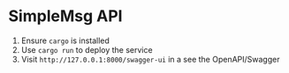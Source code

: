 # SimpleMsg API

1. Ensure `cargo` is installed
2. Use `cargo run` to deploy the service
3. Visit `http://127.0.0.1:8000/swagger-ui` in a see the OpenAPI/Swagger
